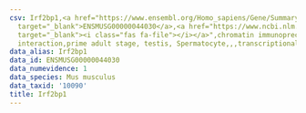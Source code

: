 ```yaml
---
csv: Irf2bp1,<a href="https://www.ensembl.org/Homo_sapiens/Gene/Summary?db=core;g=ENSMUSG00000044030"
  target="_blank">ENSMUSG00000044030</a>,<a href="https://www.ncbi.nlm.nih.gov/pubmed/25450459"
  target="_blank"><i class="fas fa-file"></i></a>",chromatin immunoprecipitation assay,direct
  interaction,prime adult stage, testis, Spermatocyte,,,transcriptional regulation,
data_alias: Irf2bp1
data_id: ENSMUSG00000044030
data_numevidence: 1
data_species: Mus musculus
data_taxid: '10090'
title: Irf2bp1
---
```


